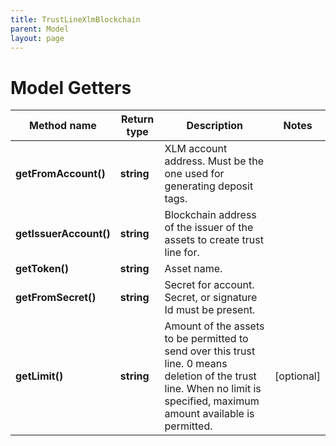 ```yaml
---
title: TrustLineXlmBlockchain
parent: Model
layout: page
---
```


# Model Getters

Method name | Return type | Description | Notes
------------ | ------------- | ------------- | -------------
**getFromAccount()** | **string** | XLM account address. Must be the one used for generating deposit tags. |
**getIssuerAccount()** | **string** | Blockchain address of the issuer of the assets to create trust line for. |
**getToken()** | **string** | Asset name. |
**getFromSecret()** | **string** | Secret for account. Secret, or signature Id must be present. |
**getLimit()** | **string** | Amount of the assets to be permitted to send over this trust line. 0 means deletion of the trust line. When no limit is specified, maximum amount available is permitted. | [optional]


